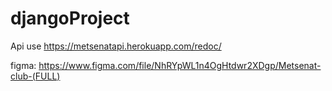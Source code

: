 # djangoProject

Api use https://metsenatapi.herokuapp.com/redoc/

figma: https://www.figma.com/file/NhRYpWL1n4OgHtdwr2XDgp/Metsenat-club-(FULL)
